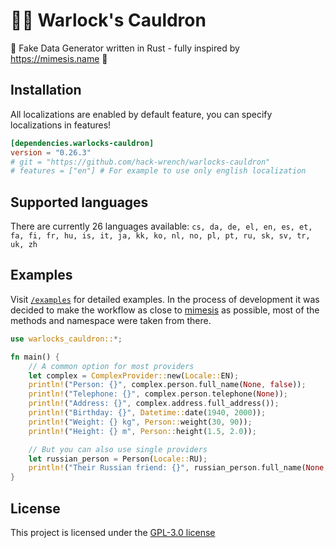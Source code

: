 # 🧙‍♀️ Warlock's Cauldron
🦀 Fake Data Generator written in Rust - fully inspired by https://mimesis.name 🐍

## Installation
All localizations are enabled by default feature, you can specify localizations in features!
```toml
[dependencies.warlocks-cauldron]
version = "0.26.3"
# git = "https://github.com/hack-wrench/warlocks-cauldron"
# features = ["en"] # For example to use only english localization
```

## Supported languages
There are currently 26 languages available: `cs, da, de, el, en, es, et, fa, fi, fr, hu, is, it, ja, kk, ko, nl, no, pl, pt, ru, sk, sv, tr, uk, zh`

## Examples
Visit [`/examples`](https://github.com/hack-wrench/warlocks-cauldron/tree/main/examples) for detailed examples. In the process of development it was decided to make the workflow as close to [mimesis](https://mimesis.name) as possible, most of the methods and namespace were taken from there.
``` rust
use warlocks_cauldron::*;

fn main() {
    // A common option for most providers
    let complex = ComplexProvider::new(Locale::EN);
    println!("Person: {}", complex.person.full_name(None, false));
    println!("Telephone: {}", complex.person.telephone(None));
    println!("Address: {}", complex.address.full_address());
    println!("Birthday: {}", Datetime::date(1940, 2000));
    println!("Weight: {} kg", Person::weight(30, 90));
    println!("Height: {} m", Person::height(1.5, 2.0));

    // But you can also use single providers
    let russian_person = Person(Locale::RU);
    println!("Their Russian friend: {}", russian_person.full_name(None, false));
}
```


## License
This project is licensed under the [GPL-3.0 license](https://github.com/hack-wrench/warlocks-cauldron/blob/main/LICENSE)
